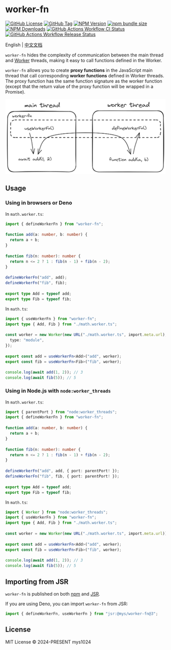 # worker-fn

[![GitHub License](https://img.shields.io/github/license/mys1024/worker-fn?&style=flat-square)](./LICENSE)
[![GitHub Tag](https://img.shields.io/github/v/tag/mys1024/worker-fn?sort=semver&style=flat-square&label=JSR&color=rgb(247%2C223%2C30))](https://jsr.io/@mys/worker-fn)
[![NPM Version](https://img.shields.io/npm/v/worker-fn?style=flat-square&color=rgb(203%2C56%2C55))](https://www.npmjs.com/package/worker-fn)
[![npm bundle size](https://img.shields.io/bundlephobia/minzip/worker-fn?style=flat-square)](https://bundlephobia.com/package/worker-fn)
[![NPM Downloads](https://img.shields.io/npm/dy/worker-fn?&style=flat-square)](https://www.npmjs.com/package/worker-fn)
[![GitHub Actions Workflow CI Status](https://img.shields.io/github/actions/workflow/status/mys1024/worker-fn/ci.yml?label=CI&&style=flat-square)](https://github.com/mys1024/worker-fn/actions/workflows/ci.yml)
[![GitHub Actions Workflow Release Status](https://img.shields.io/github/actions/workflow/status/mys1024/worker-fn/release.yml?label=Release&&style=flat-square)](https://github.com/mys1024/worker-fn/actions/workflows/release.yml)

English | [中文文档](./README_zh.md)

`worker-fn` hides the complexity of communication between the main thread and [Worker](https://developer.mozilla.org/docs/Web/API/Web_Workers_API) threads, making it easy to call functions defined in the Worker.

`worker-fn` allows you to create **proxy functions** in the JavaScript main thread that call corresponding **worker functions** defined in Worker threads. The proxy function has the same function signature as the worker function (except that the return value of the proxy function will be wrapped in a Promise).

![Concept](./docs/concept.png)

## Usage

### Using in browsers or Deno

In `math.worker.ts`:

```typescript
import { defineWorkerFn } from "worker-fn";

function add(a: number, b: number) {
  return a + b;
}

function fib(n: number): number {
  return n <= 2 ? 1 : fib(n - 1) + fib(n - 2);
}

defineWorkerFn("add", add);
defineWorkerFn("fib", fib);

export type Add = typeof add;
export type Fib = typeof fib;
```

In `math.ts`:

```typescript
import { useWorkerFn } from "worker-fn";
import type { Add, Fib } from "./math.worker.ts";

const worker = new Worker(new URL("./math.worker.ts", import.meta.url), {
  type: "module",
});

export const add = useWorkerFn<Add>("add", worker);
export const fib = useWorkerFn<Fib>("fib", worker);

console.log(await add(1, 2)); // 3
console.log(await fib(5)); // 5
```

### Using in Node.js with `node:worker_threads`

In `math.worker.ts`:

```typescript
import { parentPort } from "node:worker_threads";
import { defineWorkerFn } from "worker-fn";

function add(a: number, b: number) {
  return a + b;
}

function fib(n: number): number {
  return n <= 2 ? 1 : fib(n - 1) + fib(n - 2);
}

defineWorkerFn("add", add, { port: parentPort! });
defineWorkerFn("fib", fib, { port: parentPort! });

export type Add = typeof add;
export type Fib = typeof fib;
```

In `math.ts`:

```typescript
import { Worker } from "node:worker_threads";
import { useWorkerFn } from "worker-fn";
import type { Add, Fib } from "./math.worker.ts";

const worker = new Worker(new URL("./math.worker.ts", import.meta.url));

export const add = useWorkerFn<Add>("add", worker);
export const fib = useWorkerFn<Fib>("fib", worker);

console.log(await add(1, 2)); // 3
console.log(await fib(5)); // 5
```

## Importing from JSR

`worker-fn` is published on both [npm](https://www.npmjs.com/package/worker-fn) and [JSR](https://jsr.io/@mys/worker-fn).

If you are using Deno, you can import `worker-fn` from JSR:

```typescript
import { defineWorkerFn, useWorkerFn } from "jsr:@mys/worker-fn@3";
```

## License

MIT License &copy; 2024-PRESENT mys1024
